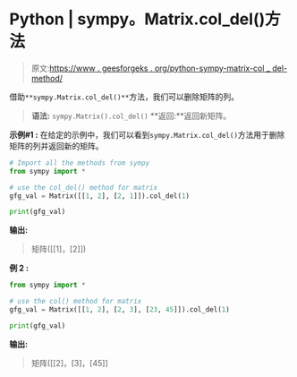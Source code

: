 # Python | sympy。Matrix.col_del()方法

> 原文:[https://www . geesforgeks . org/python-sympy-matrix-col _ del-method/](https://www.geeksforgeeks.org/python-sympy-matrix-col_del-method/)

借助`**sympy.Matrix.col_del()**`方法，我们可以删除矩阵的列。

> **语法:** `sympy.Matrix().col_del()`
> **返回:**返回新矩阵。

**示例#1 :**
在给定的示例中，我们可以看到`sympy.Matrix.col_del()`方法用于删除矩阵的列并返回新的矩阵。

```py
# Import all the methods from sympy
from sympy import *

# use the col_del() method for matrix
gfg_val = Matrix([[1, 2], [2, 1]]).col_del(1)

print(gfg_val)
```

**输出:**

> 矩阵([[1]，[2]])

**例 2 :**

```py
from sympy import *

# use the col() method for matrix
gfg_val = Matrix([[1, 2], [2, 3], [23, 45]]).col_del(1)

print(gfg_val)
```

**输出:**

> 矩阵([[2]，[3]，[45]]